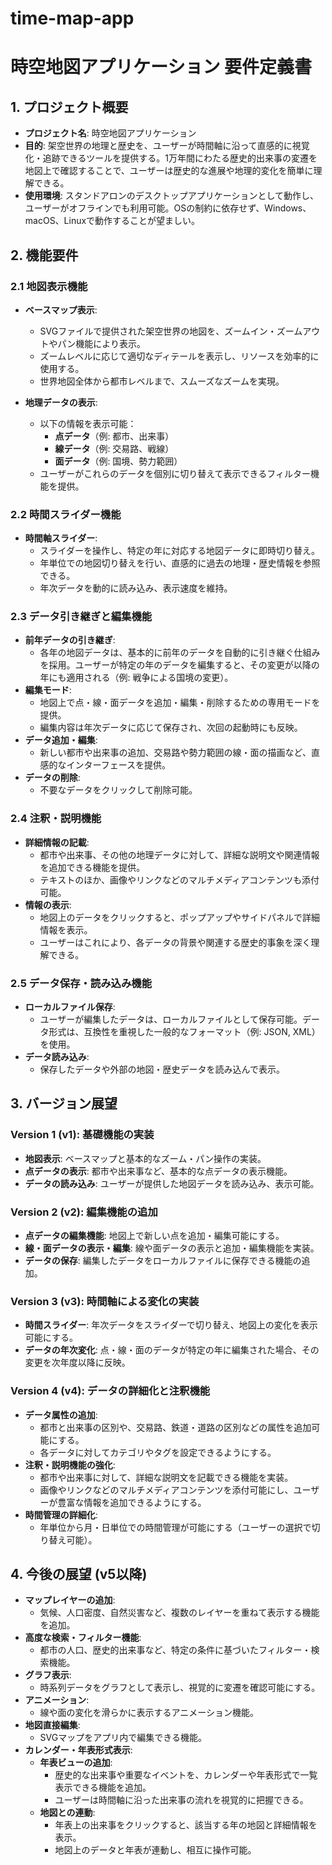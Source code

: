 # time-map-app
 
# **時空地図アプリケーション 要件定義書**

## **1. プロジェクト概要**
   - **プロジェクト名**: 時空地図アプリケーション
   - **目的**: 架空世界の地理と歴史を、ユーザーが時間軸に沿って直感的に視覚化・追跡できるツールを提供する。1万年間にわたる歴史的出来事の変遷を地図上で確認することで、ユーザーは歴史的な進展や地理的変化を簡単に理解できる。
   - **使用環境**: スタンドアロンのデスクトップアプリケーションとして動作し、ユーザーがオフラインでも利用可能。OSの制約に依存せず、Windows、macOS、Linuxで動作することが望ましい。

## **2. 機能要件**
### **2.1 地図表示機能**
   - **ベースマップ表示**:
      - SVGファイルで提供された架空世界の地図を、ズームイン・ズームアウトやパン機能により表示。
      - ズームレベルに応じて適切なディテールを表示し、リソースを効率的に使用する。
      - 世界地図全体から都市レベルまで、スムーズなズームを実現。

   - **地理データの表示**:
      - 以下の情報を表示可能：
         - **点データ**（例: 都市、出来事）
         - **線データ**（例: 交易路、戦線）
         - **面データ**（例: 国境、勢力範囲）
      - ユーザーがこれらのデータを個別に切り替えて表示できるフィルター機能を提供。

### **2.2 時間スライダー機能**
   - **時間軸スライダー**:
      - スライダーを操作し、特定の年に対応する地図データに即時切り替え。
      - 年単位での地図切り替えを行い、直感的に過去の地理・歴史情報を参照できる。
      - 年次データを動的に読み込み、表示速度を維持。

### **2.3 データ引き継ぎと編集機能**
   - **前年データの引き継ぎ**:
      - 各年の地図データは、基本的に前年のデータを自動的に引き継ぐ仕組みを採用。ユーザーが特定の年のデータを編集すると、その変更が以降の年にも適用される（例: 戦争による国境の変更）。
   - **編集モード**:
      - 地図上で点・線・面データを追加・編集・削除するための専用モードを提供。
      - 編集内容は年次データに応じて保存され、次回の起動時にも反映。
   - **データ追加・編集**:
      - 新しい都市や出来事の追加、交易路や勢力範囲の線・面の描画など、直感的なインターフェースを提供。
   - **データの削除**:
      - 不要なデータをクリックして削除可能。

### **2.4 注釈・説明機能**
   - **詳細情報の記載**:
      - 都市や出来事、その他の地理データに対して、詳細な説明文や関連情報を追加できる機能を提供。
      - テキストのほか、画像やリンクなどのマルチメディアコンテンツも添付可能。
   - **情報の表示**:
      - 地図上のデータをクリックすると、ポップアップやサイドパネルで詳細情報を表示。
      - ユーザーはこれにより、各データの背景や関連する歴史的事象を深く理解できる。

### **2.5 データ保存・読み込み機能**
   - **ローカルファイル保存**:
      - ユーザーが編集したデータは、ローカルファイルとして保存可能。データ形式は、互換性を重視した一般的なフォーマット（例: JSON, XML）を使用。
   - **データ読み込み**:
      - 保存したデータや外部の地図・歴史データを読み込んで表示。

## **3. バージョン展望**

### **Version 1 (v1): 基礎機能の実装**
   - **地図表示**: ベースマップと基本的なズーム・パン操作の実装。
   - **点データの表示**: 都市や出来事など、基本的な点データの表示機能。
   - **データの読み込み**: ユーザーが提供した地図データを読み込み、表示可能。

### **Version 2 (v2): 編集機能の追加**
   - **点データの編集機能**: 地図上で新しい点を追加・編集可能にする。
   - **線・面データの表示・編集**: 線や面データの表示と追加・編集機能を実装。
   - **データの保存**: 編集したデータをローカルファイルに保存できる機能の追加。

### **Version 3 (v3): 時間軸による変化の実装**
   - **時間スライダー**: 年次データをスライダーで切り替え、地図上の変化を表示可能にする。
   - **データの年次変化**: 点・線・面のデータが特定の年に編集された場合、その変更を次年度以降に反映。

### **Version 4 (v4): データの詳細化と注釈機能**
   - **データ属性の追加**:
      - 都市と出来事の区別や、交易路、鉄道・道路の区別などの属性を追加可能にする。
      - 各データに対してカテゴリやタグを設定できるようにする。
   - **注釈・説明機能の強化**:
      - 都市や出来事に対して、詳細な説明文を記載できる機能を実装。
      - 画像やリンクなどのマルチメディアコンテンツを添付可能にし、ユーザーが豊富な情報を追加できるようにする。
   - **時間管理の詳細化**:
      - 年単位から月・日単位での時間管理が可能にする（ユーザーの選択で切り替え可能）。

## **4. 今後の展望 (v5以降)**
   - **マップレイヤーの追加**:
      - 気候、人口密度、自然災害など、複数のレイヤーを重ねて表示する機能を追加。
   - **高度な検索・フィルター機能**:
      - 都市の人口、歴史的出来事など、特定の条件に基づいたフィルター・検索機能。
   - **グラフ表示**:
      - 時系列データをグラフとして表示し、視覚的に変遷を確認可能にする。
   - **アニメーション**:
      - 線や面の変化を滑らかに表示するアニメーション機能。
   - **地図直接編集**:
      - SVGマップをアプリ内で編集できる機能。
   - **カレンダー・年表形式表示**:
      - **年表ビューの追加**:
         - 歴史的な出来事や重要なイベントを、カレンダーや年表形式で一覧表示できる機能を追加。
         - ユーザーは時間軸に沿った出来事の流れを視覚的に把握できる。
      - **地図との連動**:
         - 年表上の出来事をクリックすると、該当する年の地図と詳細情報を表示。
         - 地図上のデータと年表が連動し、相互に操作可能。